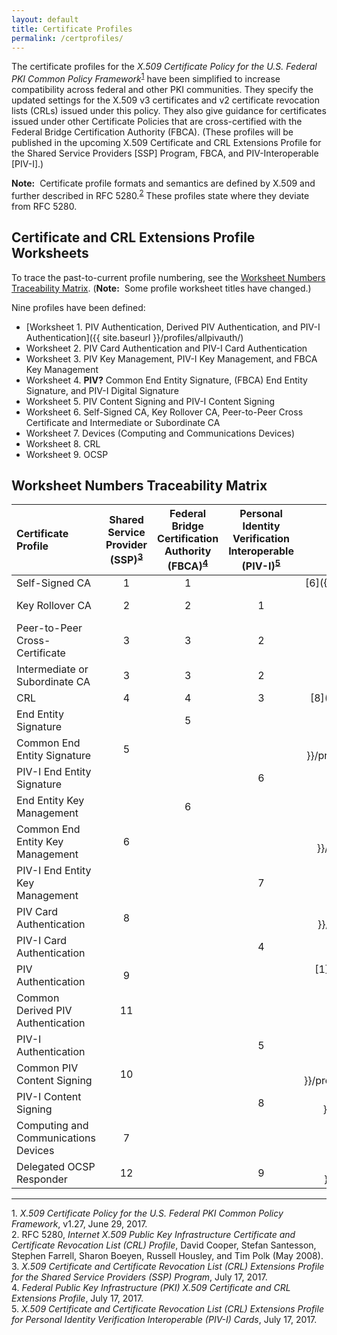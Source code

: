 ```yaml
---
layout: default
title: Certificate Profiles
permalink: /certprofiles/
---
```


The certificate profiles for the _X.509 Certificate Policy for the U.S. Federal PKI Common Policy Framework_<sup>[1](#1)</sup> have been simplified to increase compatibility across federal and other PKI communities. They specify the updated settings for the X.509 v3 certificates and v2 certificate revocation lists (CRLs) issued under this policy. They also give guidance for certificates issued under other Certificate Policies that are cross-certified with the Federal Bridge Certification Authority (FBCA). (These profiles will be published in the upcoming X.509 Certificate and CRL Extensions Profile for the Shared Service Providers [SSP] Program, FBCA, and PIV-Interoperable [PIV-I].)

**Note:**&nbsp;&nbsp;Certificate profile formats and semantics are defined by X.509 and further described in RFC 5280.<sup>[2](#2)</sup> These profiles state where they deviate from RFC 5280.

## Certificate and CRL Extensions Profile Worksheets

To trace the past-to-current profile numbering, see the [Worksheet Numbers Traceability Matrix](#worksheet-numbers-traceability-matrix). (**Note:**&nbsp;&nbsp;Some profile worksheet titles have changed.)

Nine profiles have been defined:

* [Worksheet 1. PIV Authentication, Derived PIV Authentication, and PIV-I Authentication]({{ site.baseurl }}/profiles/allpivauth/)<br>
* Worksheet 2. PIV Card Authentication and PIV-I Card Authentication<br>
* Worksheet 3. PIV Key Management, PIV-I Key Management, and FBCA Key Management<br>
* Worksheet 4. **PIV?** Common End Entity Signature, (FBCA) End Entity Signature, and PIV-I Digital Signature<br>
* Worksheet 5. PIV Content Signing and PIV-I Content Signing<br>
* Worksheet 6. Self-Signed CA, Key Rollover CA, Peer-to-Peer Cross Certificate and Intermediate or Subordinate CA<br>
* Worksheet 7. Devices (Computing and Communications Devices)<br>
* Worksheet 8. CRL<br>
* Worksheet 9. OCSP<br>

## Worksheet Numbers Traceability Matrix

<!--These links don't work yet-->

| **Certificate Profile**           | **Shared<br>Service<br>Provider<br>(SSP)<sup>[3](#3)</sup><br>**  | **Federal<br>Bridge<br>Certification<br>Authority<br>(FBCA)<sup>[4](#4)</sup><br>**     | **Personal<br>Identity<br>Verification<br>Interoperable<br>(PIV-I)<sup>[5](#5)</sup>**     | **Current<br>**   |
| :----------------------------------  | :---------:  | :-----------:    | :-----------:      | :-----------:      |
| Self-Signed CA                       | 1            | 1                |               | [6]({{ site.baseurl }}/profiles/xxxx/)             |
| Key Rollover CA                      | 2             | 2               |  1            | [6]({{ site.baseurl }}/profiles/keyrolloverca/)             |
| Peer-to-Peer Cross-Certificate       | 3             | 3                |  2            | [6]({{ site.baseurl }}/profiles/p2pcrosscert/)             |
| Intermediate or Subordinate CA       | 3              | 3               |  2            | [6]({{ site.baseurl }}/profiles/intorsubca/)             |
| CRL                                  | 4              | 4               |  3            | [8]({{ site.baseurl }}/profiles/crl/)             |
| End Entity Signature       |                | 5        |                 | [4]({{ site.baseurl }}/profiles/endentitysign/)             |
| Common End Entity Signature       | 5              |              |               | [4]({{ site.baseurl }}/profiles/commonendentitysign/)             |
| PIV-I End Entity Signature       |                |              |  6            | [4]({{ site.baseurl }}/profiles/pividigsign/)             |
| End Entity Key Management       |                |  6           |               | [3]({{ site.baseurl }}/profiles/keymgmt/)             |
| Common End Entity Key Management       | 6               |             |               | [3]({{ site.baseurl }}/profiles/commonkeymgmt/)             |
| PIV-I End Entity Key Management       |                |             | 7              | [3]({{ site.baseurl }}/profiles/pivikeymgmt/)             |
| PIV Card Authentication       | 8               |             |               | [2]({{ site.baseurl }}/profiles/commoncardauth/)             |
| PIV-I Card Authentication       |                |             |  4             | [2]({{ site.baseurl }}/profiles/pivicardauth/)             |
| PIV Authentication       |  9              |             |               | [1]({{ site.baseurl }}/profiles/all pivauth/)             |
| Common Derived PIV Authentication       |  11              |             |               | [1]({{ site.baseurl }}/profiles/allpivauth/)             |
| PIV-I Authentication       |                |             |  5             | [1]({{ site.baseurl }}/profiles/allpivauth/)             |
| Common PIV Content Signing       | 10               |             |               | [5]({{ site.baseurl }}/profiles/commonpivcontentsign/)             |
| PIV-I Content Signing       |                |             |  8             | [5]({{ site.baseurl }}/profiles/pivicontentsign/)             |
| Computing and Communications Devices       | 7               |             |               | [7]({{ site.baseurl }}/profiles/devices/)             |
| Delegated OCSP Responder       | 12               |             | 9             | [9]({{ site.baseurl }}/profiles/delegatedocsp/)             |

-----------------
<a name="1">1</a>. _X.509 Certificate Policy for the U.S. Federal PKI Common Policy Framework_, v1.27, June 29, 2017.<br>
<a name="2">2</a>. RFC 5280, _Internet X.509 Public Key Infrastructure Certificate and Certificate Revocation List (CRL) Profile_, David Cooper, Stefan Santesson, Stephen Farrell, Sharon Boeyen, Russell Housley, and Tim Polk (May 2008).<br>
<a name="3">3</a>. _X.509 Certificate and Certificate Revocation List (CRL) Extensions Profile for the Shared Service Providers (SSP) Program_, July 17, 2017.<br>
<a name="4">4</a>. _Federal Public Key Infrastructure (PKI) X.509 Certificate and CRL Extensions Profile_, July 17, 2017.<br>
<a name="5">5</a>. _X.509 Certificate and Certificate Revocation List (CRL) Extensions Profile for Personal Identity Verification Interoperable (PIV-I) Cards_, July 17, 2017.

